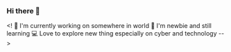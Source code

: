 ### Hi there 👋
<!
🔭 I'm currently working on somewhere in world
🌱 I'm newbie and still learning
:computer: Love to explore new thing especially on cyber and technology
-->

